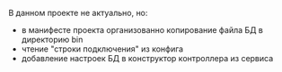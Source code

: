 
В данном проекте не актуально, но:
- в манифесте проекта организованно копирование файла БД в директорию bin
- чтение "строки подключения" из конфига
- добавление настроек БД в конструктор контроллера из сервиса
